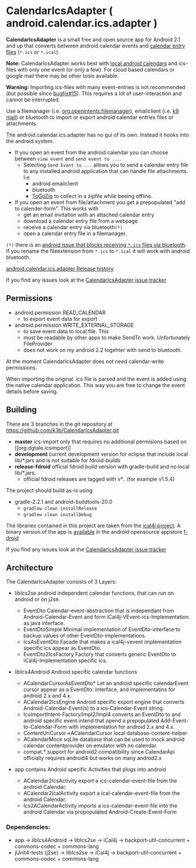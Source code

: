 # CalendarIcsAdapter ( android.calendar.ics.adapter )

**CalendarIcsAdapter** is a small free and open source app for Android 2.1 and up
that converts between 
android calendar events and 
[calendar entry files](https://en.wikipedia.org/wiki/ICalendar) (`*.ics` or `*.ical`).

**Note:** CalendarIcsAdapter works best with [local android calendars](https://f-droid.org/wiki/page/org.sufficientlysecure.localcalendar)
and ics-files with only one event (or only a few). For cloud based calendars or google mail there may be other
tools available.

**Warning:** Importing ics-files with many event-entries is not recommended
(but possible since [bugfix#15](https://github.com/k3b/CalendarIcsAdapter/issues/15)).
This requires a lot of user-interaction and cannot be interrupted.

Use a filemanager (i.e. [org.openintents.filemanager](https://f-droid.org/wiki/page/org.openintents.filemanager)),
emailclient (i.e. [k9 mail](https://f-droid.org/wiki/page/com.fsck.k9)) or bluetooth to import or export
android calendar entries files or attachments.

The android.calendar.ics.adapter has no gui of its own. Instead it hooks into the android system.

* If you open an event from the android calendar you can choose between `view event` and `send event to ...`.
  * Selecting `Send Event to ...` allows you to send a calendar entry file to any installed android application that can handle file attachments. I.e.
    * android emailclient
    * bluetooth
    * [ToGoZip](https://f-droid.org/repository/browse/?fdid=de.k3b.android.toGoZip) to collect in a zipfile while beeing offline.
* If you open an event from file/attachment you get a prepopulated "add to calender-form". This works with
	* get an email invitation with an attached calendar entry
	* download a calendar entry file from a webpage
	* receive a calendar entry via bluetooth`(*)`
	* open a calendar entry file in a filemanager.

`(*)` there is an [android issue that blocks receiving `*.ics` files via bluetooth](https://github.com/k3b/CalendarIcsAdapter/issues/2). 
If you rename the fileextension from `*.ics` to `*.ical` it will work with android bluetooth.

[android.calendar.ics.adapter Release history](https://github.com/k3b/CalendarIcsAdapter/wiki/History)

If you find any issues look at the [CalendarIcsAdapter issue tracker](https://github.com/k3b/CalendarIcsAdapter/issues)

## Permissions

* android.permission.READ_CALENDAR 
    * to export event data for export
* android.permission.WRITE_EXTERNAL_STORAGE 
    * to save event data to local file. This
    * must be readable by other apps to make SendTo work. Unfortunately FileProvider
    * does not work on my android 2.2 togehter with send to bluetooth.
	
At the moment CalendarIcsAdapter does not need calendar-write permissions.

When importing the original .ics file is 
parsed and the event is added using the native calendar application. 
This way you are free to change 
the event details before saving.
 
## Building

There are 3 branches in the git repository at https://github.com/k3b/CalendarIcsAdapter.git

* **master** ics-import only that requires no additional permisions based on [[org.dgtale.icsimport]]
* **development** current development version for eclipse that include local lib/*.jars and is not suitable for fdroid-builds
* **release-fdroid** official fdroid build version with gradle-build and no local lib/*.jars.
    * official fdroid releases are tagged with v*.*.* (for example v1.5.4)

The project should build as-is using

* gradle-2.2.1 and android-buildtools-20.0
  * `gradlew clean installRelease`
  * `gradlew clean installDebug`

The libraries contained  in this project are taken from the [ical4j project](http://ical4j.sf.net/).
A binary version of the app is [available](https://f-droid.org/wiki/page/de.k3b.android.calendar.ics.adapter) in the android opensource appstore [f-droid](https://f-droid.org/)

If you find any issues look at the [CalendarIcsAdapter issue tracker](https://github.com/k3b/CalendarIcsAdapter/issues)

## Architecture

The CalendarIcsAdapter consists of 3 Layers:

* libIcs2se android independent calendar functions, that can run on android or on j2se.
    * EventDto Calendar-event-abstraction that is independant from Android-Calendar-Event and form iCal4j-VEvent-ics-Implementation. as java interface.
    * EventDtoSimple Minimal implementation of EventDto-interface to backup values of other EventDto-implementations.
    * IcsAsEventDto Facade that makes a ical4j-vevent implementation specific ics appear as EventDto.
    * EventDto2IcsFactory Factory that converts generic EventDto to iCal4j-Implementation specific ics.

* libIcs4Android Android specific calendar functions
    * ACalendarCursorAsEventDto* Let an android specific calendarEvent cursor appear as a EventDto: Interface, and implementatins for android 2.x and 4.x.
    * ACalendar2IcsEngine Android specific export engine that converts Android-Calendar-Event(s) to a ics-Calendar-Event string.
    * IcsImportIntent-Factory/Impl2/Impl4 converts an EventDto to and android specific event intend that opend a prepopulated Add-Event-to-Calendar-Form with implementation for android 2.x and 4.x.
    * ContentUriCursor->ACalendarCursor local database-content-helper
    * ACalendarMock sqLite database that can be used to mock android calendar contentprovider on emulator with no calendar.
    * compat.* support for android2 compatibility since CalendarApi officially requires android4 but works on many androd2.x

* app contains Android specific Activities that plugs into android
    * ACalendar2IcsActivity export a ics-calendar-event-file from the android Calendar.
    * ACalendar2IcalActivity export a ical-calendar-event-file from the android Calendar.
    * Ics2ACalendarActivity imports a ics-calendar-event-file into the android Calendar via propopulated Android-Create-Event-Form

### Dependencies:

  * app -> libIcs4Android -> libIcs2se -> iCal4j -> backport-util-concurrent + commons-codec + commons-lang
  * jUnit4-tests (j2se) -> libIcs2se -> iCal4j -> backport-util-concurrent + commons-codec + commons-lang

